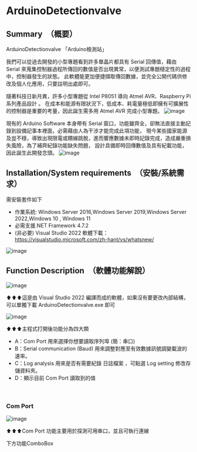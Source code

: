 # ArduinoDetectionvalve
##  Summary　（概要）
ArduinoDetectionvalve 「Arduino檢測站」

我們可以從過去開發的小型專題看到許多單晶片都具有 Serial 回傳值，藉由 Serial 來蒐集控制器過程所傳回的數值是否出現異常，以便測試專題穩定性的過程中，控制器發生的狀態。
此軟體能更加便捷擷取傳回數據，並完全公開代碼供修改及個人化應用，只要註明出處即可。

隨著科技日新月異，許多小型專題從 Intel P8051 導向 Atmel AVR、Raspberry Pi 系列產品設計 。
在成本和能源有限狀況下，低成本、耗電量極低即擁有可擴展性的控制器是重要的考量，因此誕生需多用 Atmel AVR 完成小型專題。
![image](https://user-images.githubusercontent.com/107128781/177026205-3c58b095-8780-4d82-b1c3-d73d6881fcc1.png)

現有的 Arduino Software 本身帶有 Serial 窗口，功能雖齊全，卻無法直接主動記錄到設備記事本裡面，必需藉由人為干涉才能完成此項功能，
現今某些國家能源及豈不穩，導致出現限電或饋線跳脫，進而響應數據未即時記錄完成，造成嚴重損失風險，為了補齊紀錄功能缺失問題，
設計具備即時回傳數值及具有紀載功能，因此誕生此開發念頭。
![image](https://user-images.githubusercontent.com/107128781/177026175-f704649e-d78d-4fc8-8435-c3d7d3495a1e.png)

##  Installation/System requirements　（安裝/系統需求）
需安裝套件如下
- 作業系統: Windows Server 2016,Windows Server 2019,Windows Server 2022,Windows 10 , Windows 11 
- 必需支援.NET Framework 4.7.2
- (非必要) Visual Studio 2022 軟體下載：https://visualstudio.microsoft.com/zh-hant/vs/whatsnew/

![image](https://user-images.githubusercontent.com/107128781/177026380-bda1e074-94ec-4b2e-92e2-a76037dd6dae.png)

##  Function Description　（軟體功能解說）
![image](https://user-images.githubusercontent.com/107128781/177045486-311091fe-9695-4786-8224-003a6c30cea5.png)

⬆⬆⬆這是由 Visual Studio 2022 編譯而成的軟體，如果沒有要更改內部結構，可以單獨下載 ArduinoDetectionvalve.exe 即可

![image](https://user-images.githubusercontent.com/107128781/177045496-ee91198a-1231-4e12-987a-b70e56601eab.png)

⬆⬆⬆主程式打開後功能分為四大類

- A：Com Port 用來選擇你想要讀取序列埠 (簡：串口)
- B：Serial communication (Baud) 用來調整對應至有效數據訊號調變載波的速率。
- C：Log analysis 用來是否有需要紀錄 日誌檔案 ，可點選 Log setting 修改存儲資料夾。
- D：顯示目前 Com Port 讀取到的值

　

###  Com Port 
![image](https://user-images.githubusercontent.com/107128781/177045505-ccecf16e-9bfe-4b84-8f03-42e0bd301eeb.png)

⬆⬆⬆Com Port 功能主要用於探測可用串口，並且可執行連線

下方功能ComboBox
